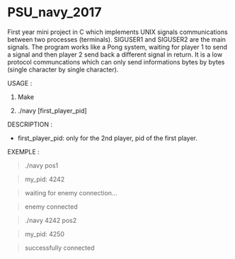 # PSU_navy_2017
First year mini project in C which implements UNIX signals communications between two processes (terminals). SIGUSER1 and SIGUSER2 are the main signals. The program works like a Pong system, waiting for player 1 to send a signal and then player 2 send back a different signal in return. It is a low protocol communcations which can only send informations bytes by bytes (single character by single character).

USAGE :

1) Make

2) ./navy [first_player_pid]

DESCRIPTION :

- first_player_pid:  only for the 2nd player, pid of the first player.

EXEMPLE :

> ./navy pos1

> my_pid: 4242

> waiting for enemy connection...

> enemy connected

> ./navy 4242 pos2

> my_pid: 4250

> successfully connected
